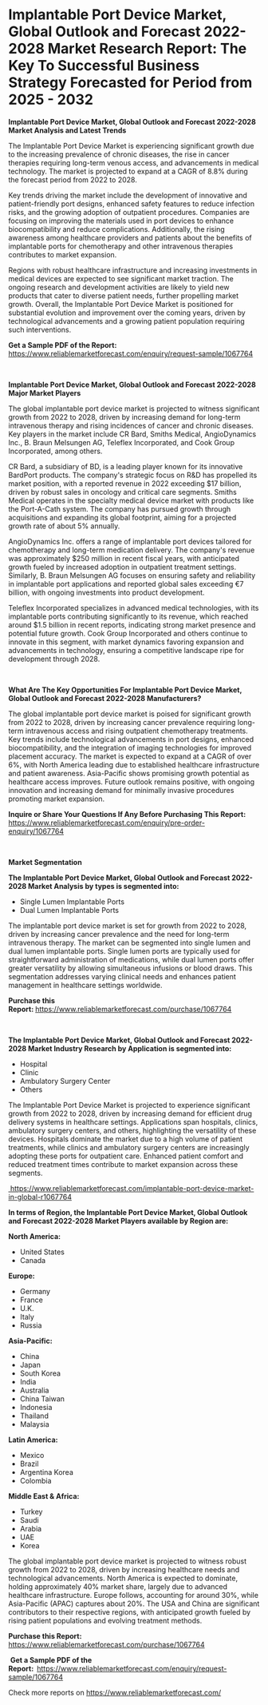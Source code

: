 <p><h1>Implantable Port Device Market, Global Outlook and Forecast 2022-2028 Market Research Report: The Key To Successful Business Strategy Forecasted for Period from 2025 - 2032</h1></p><p><strong>Implantable Port Device Market, Global Outlook and Forecast 2022-2028 Market Analysis and Latest Trends</strong></p>
<p><p>The Implantable Port Device Market is experiencing significant growth due to the increasing prevalence of chronic diseases, the rise in cancer therapies requiring long-term venous access, and advancements in medical technology. The market is projected to expand at a CAGR of 8.8% during the forecast period from 2022 to 2028. </p><p>Key trends driving the market include the development of innovative and patient-friendly port designs, enhanced safety features to reduce infection risks, and the growing adoption of outpatient procedures. Companies are focusing on improving the materials used in port devices to enhance biocompatibility and reduce complications. Additionally, the rising awareness among healthcare providers and patients about the benefits of implantable ports for chemotherapy and other intravenous therapies contributes to market expansion.</p><p>Regions with robust healthcare infrastructure and increasing investments in medical devices are expected to see significant market traction. The ongoing research and development activities are likely to yield new products that cater to diverse patient needs, further propelling market growth. Overall, the Implantable Port Device Market is positioned for substantial evolution and improvement over the coming years, driven by technological advancements and a growing patient population requiring such interventions.</p></p>
<p><strong>Get a Sample PDF of the Report:&nbsp;</strong> <a href="https://www.reliablemarketforecast.com/enquiry/request-sample/1067764?utm_campaign=2755&utm_medium=2&utm_source=Github&utm_content=ia&utm_term=21032025&utm_id=implantable-port-device-market-global-outlook-and-forecast-2022-2028">https://www.reliablemarketforecast.com/enquiry/request-sample/1067764</a></p>
<p>&nbsp;</p>
<p><strong>Implantable Port Device Market, Global Outlook and Forecast 2022-2028 Major Market Players</strong></p>
<p><p>The global implantable port device market is projected to witness significant growth from 2022 to 2028, driven by increasing demand for long-term intravenous therapy and rising incidences of cancer and chronic diseases. Key players in the market include CR Bard, Smiths Medical, AngioDynamics Inc., B. Braun Melsungen AG, Teleflex Incorporated, and Cook Group Incorporated, among others.</p><p>CR Bard, a subsidiary of BD, is a leading player known for its innovative BardPort products. The company's strategic focus on R&D has propelled its market position, with a reported revenue in 2022 exceeding $17 billion, driven by robust sales in oncology and critical care segments. Smiths Medical operates in the specialty medical device market with products like the Port-A-Cath system. The company has pursued growth through acquisitions and expanding its global footprint, aiming for a projected growth rate of about 5% annually.</p><p>AngioDynamics Inc. offers a range of implantable port devices tailored for chemotherapy and long-term medication delivery. The company's revenue was approximately $250 million in recent fiscal years, with anticipated growth fueled by increased adoption in outpatient treatment settings. Similarly, B. Braun Melsungen AG focuses on ensuring safety and reliability in implantable port applications and reported global sales exceeding €7 billion, with ongoing investments into product development.</p><p>Teleflex Incorporated specializes in advanced medical technologies, with its implantable ports contributing significantly to its revenue, which reached around $1.5 billion in recent reports, indicating strong market presence and potential future growth. Cook Group Incorporated and others continue to innovate in this segment, with market dynamics favoring expansion and advancements in technology, ensuring a competitive landscape ripe for development through 2028.</p></p>
<p>&nbsp;</p>
<p><strong>What Are The Key Opportunities For Implantable Port Device Market, Global Outlook and Forecast 2022-2028 Manufacturers?</strong></p>
<p><p>The global implantable port device market is poised for significant growth from 2022 to 2028, driven by increasing cancer prevalence requiring long-term intravenous access and rising outpatient chemotherapy treatments. Key trends include technological advancements in port designs, enhanced biocompatibility, and the integration of imaging technologies for improved placement accuracy. The market is expected to expand at a CAGR of over 6%, with North America leading due to established healthcare infrastructure and patient awareness. Asia-Pacific shows promising growth potential as healthcare access improves. Future outlook remains positive, with ongoing innovation and increasing demand for minimally invasive procedures promoting market expansion.</p></p>
<p><strong>Inquire or Share Your Questions If Any Before Purchasing This Report:</strong> <a href="https://www.reliablemarketforecast.com/enquiry/pre-order-enquiry/1067764?utm_campaign=2755&utm_medium=2&utm_source=Github&utm_content=ia&utm_term=21032025&utm_id=implantable-port-device-market-global-outlook-and-forecast-2022-2028">https://www.reliablemarketforecast.com/enquiry/pre-order-enquiry/1067764</a></p>
<p>&nbsp;</p>
<p><strong>Market Segmentation</strong></p>
<p><strong>The Implantable Port Device Market, Global Outlook and Forecast 2022-2028 Market Analysis by types is segmented into:</strong></p>
<p><ul><li>Single Lumen Implantable Ports</li><li>Dual Lumen Implantable Ports</li></ul></p>
<p><p>The implantable port device market is set for growth from 2022 to 2028, driven by increasing cancer prevalence and the need for long-term intravenous therapy. The market can be segmented into single lumen and dual lumen implantable ports. Single lumen ports are typically used for straightforward administration of medications, while dual lumen ports offer greater versatility by allowing simultaneous infusions or blood draws. This segmentation addresses varying clinical needs and enhances patient management in healthcare settings worldwide.</p></p>
<p><strong>Purchase this Report:&nbsp;</strong><a href="https://www.reliablemarketforecast.com/purchase/1067764?utm_campaign=2755&utm_medium=2&utm_source=Github&utm_content=ia&utm_term=21032025&utm_id=implantable-port-device-market-global-outlook-and-forecast-2022-2028">https://www.reliablemarketforecast.com/purchase/1067764</a></p>
<p>&nbsp;</p>
<p><strong>The Implantable Port Device Market, Global Outlook and Forecast 2022-2028 Market Industry Research by Application is segmented into:</strong></p>
<p><ul><li>Hospital</li><li>Clinic</li><li>Ambulatory Surgery Center</li><li>Others</li></ul></p>
<p><p>The Implantable Port Device Market is projected to experience significant growth from 2022 to 2028, driven by increasing demand for efficient drug delivery systems in healthcare settings. Applications span hospitals, clinics, ambulatory surgery centers, and others, highlighting the versatility of these devices. Hospitals dominate the market due to a high volume of patient treatments, while clinics and ambulatory surgery centers are increasingly adopting these ports for outpatient care. Enhanced patient comfort and reduced treatment times contribute to market expansion across these segments.</p></p>
<p><a href="https://www.reliablemarketforecast.com/implantable-port-device-market-in-global-r1067764?utm_campaign=2755&utm_medium=2&utm_source=Github&utm_content=ia&utm_term=21032025&utm_id=implantable-port-device-market-global-outlook-and-forecast-2022-2028">&nbsp;https://www.reliablemarketforecast.com/implantable-port-device-market-in-global-r1067764</a></p>
<p><strong>In terms of Region, the Implantable Port Device Market, Global Outlook and Forecast 2022-2028 Market Players available by Region are:</strong></p>
<p>
    <p> <strong> North America: </strong>
        <ul>
            <li>United States</li>
            <li>Canada</li>
        </ul>
        </p> 
    <p> <strong> Europe: </strong>
        <ul>
            <li>Germany</li>
            <li>France</li>
            <li>U.K.</li>
            <li>Italy</li>
            <li>Russia</li>
        </ul>
        </p> 
    <p> <strong> Asia-Pacific: </strong>
        <ul>
            <li>China</li>
            <li>Japan</li>
            <li>South Korea</li>
            <li>India</li>
            <li>Australia</li>
            <li>China Taiwan</li>
            <li>Indonesia</li>
            <li>Thailand</li>
            <li>Malaysia</li>
        </ul>
        </p> 
    <p> <strong> Latin America: </strong>
        <ul>
            <li>Mexico</li>
            <li>Brazil</li>
            <li>Argentina Korea</li>
            <li>Colombia</li>
        </ul>
        </p> 
    <p> <strong> Middle East & Africa: </strong>
        <ul>
            <li>Turkey</li>
            <li>Saudi</li>
            <li>Arabia</li>
            <li>UAE</li>
            <li>Korea</li>
        </ul>
    </p>
    </p>
<p><p>The global implantable port device market is projected to witness robust growth from 2022 to 2028, driven by increasing healthcare needs and technological advancements. North America is expected to dominate, holding approximately 40% market share, largely due to advanced healthcare infrastructure. Europe follows, accounting for around 30%, while Asia-Pacific (APAC) captures about 20%. The USA and China are significant contributors to their respective regions, with anticipated growth fueled by rising patient populations and evolving treatment methods.</p></p>
<p><strong>Purchase this Report: </strong><a href="https://www.reliablemarketforecast.com/purchase/1067764?utm_campaign=2755&utm_medium=2&utm_source=Github&utm_content=ia&utm_term=21032025&utm_id=implantable-port-device-market-global-outlook-and-forecast-2022-2028">https://www.reliablemarketforecast.com/purchase/1067764</a></p>
<p>&nbsp;<strong>Get a Sample PDF of the Report:&nbsp;&nbsp;</strong><a href="https://www.reliablemarketforecast.com/enquiry/request-sample/1067764?utm_campaign=2755&utm_medium=2&utm_source=Github&utm_content=ia&utm_term=21032025&utm_id=implantable-port-device-market-global-outlook-and-forecast-2022-2028">https://www.reliablemarketforecast.com/enquiry/request-sample/1067764</a></p>
<p><strong></strong></p>
<p>Check more reports on <a href="https://www.reliablemarketforecast.com/?utm_campaign=2755&utm_medium=2&utm_source=Github&utm_content=ia&utm_term=21032025&utm_id=implantable-port-device-market-global-outlook-and-forecast-2022-2028">https://www.reliablemarketforecast.com/</a></p>